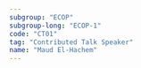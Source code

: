 ```yaml
---
subgroup: "ECOP"
subgroup-long: "ECOP-1"
code: "CT01"
tag: "Contributed Talk Speaker"
name: "Maud El-Hachem"
---
```

